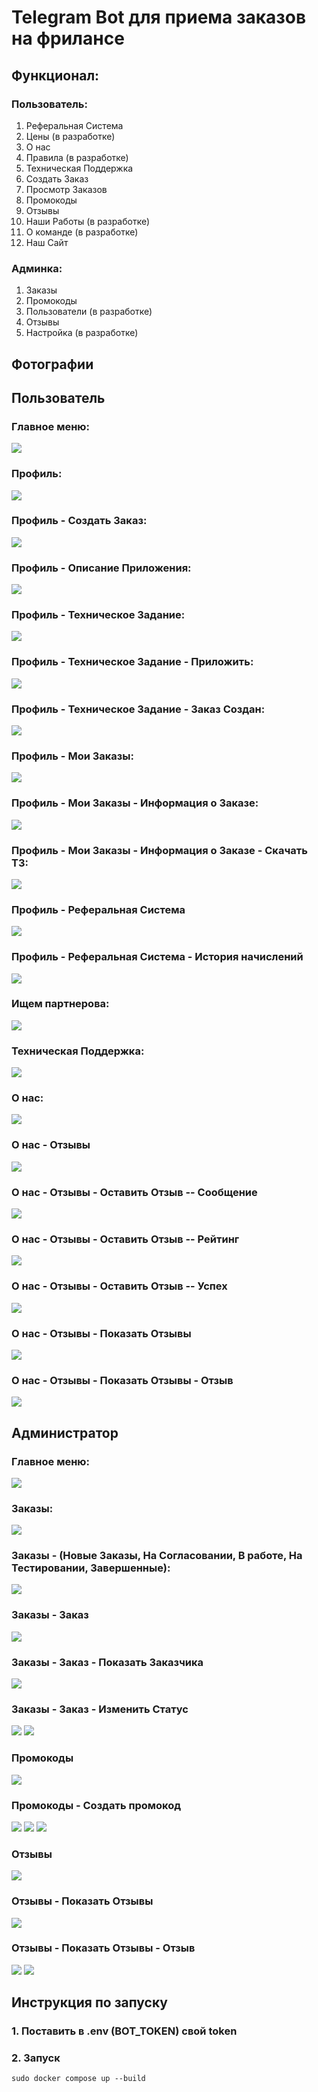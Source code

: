 # Telegram Bot для приема заказов на фрилансе

## Функционал:

### Пользователь:
1. Реферальная Система
2. Цены (в разработке)
3. О нас
4. Правила (в разработке)
5. Техническая Поддержка
6. Создать Заказ
7. Просмотр Заказов
8. Промокоды
9. Отзывы
10. Наши Работы (в разработке)
11. О команде (в разработке)
12. Наш Сайт

### Админка:
1. Заказы
2. Промокоды
3. Пользователи (в разработке)
4. Отзывы
5. Настройка (в разработке)

## Фотографии

## Пользователь

### Главное меню:
![](./static/github/menu.png)

### Профиль:
![](./static/github/profile.png)

### Профиль - Создать Заказ:
![](./static/github/profile_create_order_type.png)

### Профиль - Описание Приложения:
![](./static/github/profile_create_order_description.png)

### Профиль - Техническое Задание:
![](./static/github/profile_create_order_tech_task.png)

### Профиль - Техническое Задание - Приложить:
![](./static/github/profile_create_order_tech_task_attach.png)

### Профиль - Техническое Задание - Заказ Создан:
![](./static/github/success_create_order.png)

### Профиль - Мои Заказы:
![](./static/github/my_orders.png)

### Профиль - Мои Заказы - Информация о Заказе:
![](./static/github/my_order_info.png)

### Профиль - Мои Заказы - Информация о Заказе - Скачать ТЗ:
![](./static/github/my_order_download_tech_task.png)

### Профиль - Реферальная Система
![](./static/github/referral_system.png)

### Профиль - Реферальная Система - История начислений
![](./static/github/referral_system_history_pay.png)

### Ищем партнерова:
![](./static/github/partners.png)

### Техническая Поддержка:
![](./static/github/tech_support.png)

### О нас:
![](./static/github/about_us.png)

### О нас - Отзывы
![](./static/github/about_us_reviews.png)

### О нас - Отзывы - Оставить Отзыв -- Сообщение
![](./static/github/write_review.png)

### О нас - Отзывы - Оставить Отзыв -- Рейтинг
![](./static/github/write_review_rating.png)

### О нас - Отзывы - Оставить Отзыв -- Успех
![](./static/github/write_review_success.png)

### О нас - Отзывы - Показать Отзывы
![](./static/github/show_orders.png)

### О нас - Отзывы - Показать Отзывы - Отзыв
![](./static/github/show_order.png)

## Администратор
### Главное меню:
![](./static/github/admin_menu.png)

### Заказы:
![](./static/github/admin_orders.png)

### Заказы - (Новые Заказы, На Согласовании, В работе, На Тестировании, Завершенные):
![](./static/github/new_orders.png)

### Заказы - Заказ
![](./static/github/admin_show_order.png)

### Заказы - Заказ - Показать Заказчика
![](./static/github/show_owner.png)

### Заказы - Заказ - Изменить Статус
![](./static/github/change_status_1.png)
![](./static/github/change_status_2.png)

### Промокоды
![](./static/github/promocodes.png)

### Промокоды - Создать промокод
![](./static/github/create_promocode_1.png)
![](./static/github/create_promocode_2.png)
![](./static/github/create_promocode_3.png)

### Отзывы
![](./static/github/reviews.png)

### Отзывы - Показать Отзывы
![](./static/github/show_reviews.png)

### Отзывы - Показать Отзывы - Отзыв
![](./static/github/show_review_1.png)
![](./static/github/show_review_2.png)

## Инструкция по запуску

### 1. Поставить в .env (BOT_TOKEN) свой token
### 2. Запуск
```shell
sudo docker compose up --build
```
